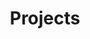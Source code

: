 ---
layout: projects
title: Projects
category: en
type: page
projects: 
  app:
  -
    name: "FillTime (in progress)"
    date: "Aug 2015"
    des: "A Time Log App, used for recording what you have done every day."
    link:
    ios:
  -
    name: "Left 4 Dead Level Design：HIT Campus (in progress)"
    date: "Aug 2015"
    img: "http://ww3.sinaimg.cn/large/6d0af205jw1ev4gtxg2b0j2093093q4r.jpg"
    des: "Rebuild my university campus in Left 4 Dead"
    link: 
    steam:
  -
    name: "GRE Flashcard"
    date: "Mar 2015"
    img: "http://ww1.sinaimg.cn/large/6d0af205jw1ev4g9emjb3j206o06ot8o.jpg"
    des: "A web app for GRE core words remembering in a fresh way by finding approximation between words."
    github: "http://hectorguo.com/GRE-Flashcard/"
    based: "Javascript, Bootstrap"
  -
    name: "Markdown Plugin For CKEditor"
    img: "http://ww1.sinaimg.cn/large/6d0af205jw1ev2im7dyy9j20470470sk.jpg"
    date: "Nov 2014"
    des: "A CKEditor plugin, embeded in CKEditor, which can use Markdown format to edit."
    github: "https://github.com/hectorguo/CKEditor-Markdown-Plugin"
    based: "Javascript"
  -
    name: "File Uploader"
    date: "Mar 2014"
    des: "File Uploader with mOxie"
    github: "https://github.com/moxiecode/plupload"
    based: "Javscript, HTML5"
  -
    name: "QR Code based Bus Exchanging Query"
    date: "Jul 2012"
    img: "http://ww4.sinaimg.cn/large/6d0af205jw1ev2j9gmhdgj204u04u0sx.jpg"
    des: "Querying bus exchanging information by scanning QR code which has located your current position."
    based: "Javascript, Jquery Mobile, Baidu Map"
    github: "https://github.com/hectorguo/QRmap"
  -
    name: "Douban Movie"
    date: "May 2011"
    img: "http://ww2.sinaimg.cn/large/6d0af205jw1ev2j60khznj203d03d0sk.jpg"
    des: "A chrome extension, used for quickly querying movie ranking from Douban Movie"
    chrome: "https://chrome.google.com/webstore/detail/%E8%B1%86%E7%93%A3%E7%94%B5%E5%BD%B1%E5%88%92%E8%AF%8D%E6%90%9C%E7%B4%A2/femcbbmhkcbbmbfmokdopgpfolbamini"
    based: "Javascript, Chrome Extension"
  -
    name: "Make Search Easier"
    date: "July 2010"
    img: "http://ww2.sinaimg.cn/large/6d0af205jw1eycipftcu9j20c80c874w.jpg"
    des: "Similar image searching, used for quickly identifying Traffic Signs"
    link: "/en/make-search-easier/"
    based: "Python, PHP"
  design:
  -
    name: "Maxthon Browser Skins"
    date: "Jul 2011"
    img: "http://ww1.sinaimg.cn/large/6d0af205jw1evsp7fcxcwj205k046mxe.jpg"
    link: "/en/browser-interface-design/"
    des: "Two funny simple skins of Maxthon Browser."
  -
    name: "Uniforms for Graduation"
    date: "Jun 2012"
    img: "http://ww3.sinaimg.cn/large/6d0af205jw1evsovq2xl7j205k0460sn.jpg"
    link: "/en/uniforms-design/"
    des: "A cool style of uniforms which contains all my classmates' avatars."
  -
    name: "Infographics for Product Management"
    date: "Mar 2013"
    img: ""
    des: "Used for publishing ROI reports of IT products."
  -
    name: "PPT Templates"
    date: "May 2013"
    img: "http://ww2.sinaimg.cn/large/6d0af205jw1evsonbeh6aj205k046t8j.jpg"
    des: "Common use for my presentations."
  -
    name: "Office IT Logo"
    date: "Jul 2013"
    des: "Used for competing on a design contest."
  -
    name: "Red Package"
    date: "Oct 2015"
    des: "A gift for the monitor of my class who are getting married"
    img: "http://ww1.sinaimg.cn/small/6d0af205jw1eyckb26bxdj20az07hdgy.jpg"
    link: "/en/red-package/"
---